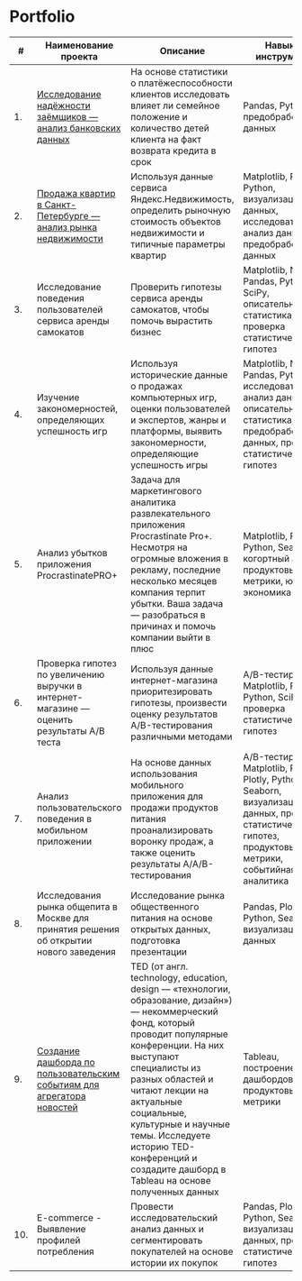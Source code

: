 # Portfolio

| #    | Наименование проекта                | Описание                                                     | Навыки и инструменты   |
| ---- | ------------------------------------| ------------------------------------------------------------ | -----------------------|
| 1. | [Исследование надёжности заёмщиков — анализ банковских данных](https://github.com/by-Victor/Portfolio/blob/main/Banking%20data%20analysis/Исследование%20надежности%20заемщиков.ipynb "click me") | На основе статистики о платёжеспособности клиентов исследовать влияет ли семейное положение и количество детей клиента на факт возврата кредита в срок | Pandas, Python, предобработка данных |
| 2. |  [Продажа квартир в Санкт-Петербурге — анализ рынка недвижимости](https://github.com/by-Victor/Portfolio/blob/main/Real%20estate%20market%20analysis/Исследование%20объявлений%20о%20продаже%20квартир.ipynb "click me") | Используя данные сервиса Яндекс.Недвижимость, определить рыночную стоимость объектов недвижимости и типичные параметры квартир | Matplotlib, Pandas, Python, визуализация данных, исследовательский анализ данных, предобработка данных |
| 3. | Исследование поведения пользователей сервиса аренды самокатов| Проверить гипотезы сервиса аренды самокатов, чтобы помочь вырастить бизнес| Matplotlib, NumPy, Pandas, Python, SciPy, описательная статистика, проверка статистических гипотез |
| 4. | Изучение закономерностей, определяющих успешность игр | Используя исторические данные о продажах компьютерных игр, оценки пользователей и экспертов, жанры и платформы, выявить закономерности, определяющие успешность игры | Matplotlib, NumPy, Pandas, Python, исследовательский анализ данных, описательная статистика, предобработка данных, проверка статистических гипотез |
| 5. | Анализ убытков приложения ProcrastinatePRO+ | Задача для маркетингового аналитика развлекательного приложения Procrastinate Pro+. Несмотря на огромные вложения в рекламу, последние несколько месяцев компания терпит убытки. Ваша задача — разобраться в причинах и помочь компании выйти в плюс | Matplotlib, Pandas, Python, Seaborn, когортный анализ, продуктовые метрики, юнит-экономика |
| 6. | Проверка гипотез по увеличению выручки в интернет-магазине — оценить результаты A/B теста | Используя данные интернет-магазина приоритезировать гипотезы, произвести оценку результатов A/B-тестирования различными методами | A/B-тестирование, Matplotlib, Pandas, Python, SciPy, проверка статистических гипотез |
| 7. | Анализ пользовательского поведения в мобильном приложении | На основе данных использования мобильного приложения для продажи продуктов питания проанализировать воронку продаж, а также оценить результаты A/A/B-тестирования | A/B-тестирование, Matplotlib, Pandas, Plotly, Python, Seaborn, визуализация данных, проверка статистических гипотез, продуктовые метрики, событийная аналитика |
| 8. | Исследования рынка общепита в Москве для принятия решения об открытии нового заведения | Исследование рынка общественного питания на основе открытых данных, подготовка презентации | Pandas, Plotly, Python, Seaborn, визуализация данных |
| 9. |[Создание дашборда по пользовательским событиям для агрегатора новостей](https://public.tableau.com/views/TEDconferences_17159713707130/TEDconferences?:language=en-US&:sid=&:display_count=n&:origin=viz_share_link) | TED (от англ. technology, education, design — «технологии, образование, дизайн») — некоммерческий фонд, который проводит популярные конференции. На них выступают специалисты из разных областей и читают лекции на актуальные социальные, культурные и научные темы. Исследуете историю TED-конференций и создадите дашборд в Tableau на основе полученных данных | Tableau, построение дашбордов, продуктовые метрики |
| 10. | E-commerce - Выявление профилей потребления | Провести исследовательский анализ данных и сегментировать покупателей на основе истории их покупок | Pandas, Plotly, Python, Seaborn, визуализация данных, проверка статистических гипотез |
